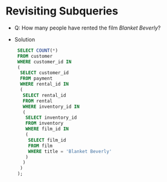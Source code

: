 # Revisiting Subqueries

* Q: How many people have rented the film _Blanket Beverly_?


* Solution

   ```sql
    SELECT COUNT(*)
    FROM customer
    WHERE customer_id IN
    (
     SELECT customer_id
     FROM payment
     WHERE rental_id IN
     (
      SELECT rental_id
      FROM rental
      WHERE inventory_id IN
      (
       SELECT inventory_id
       FROM inventory
       WHERE film_id IN
       (
        SELECT film_id
        FROM film
        WHERE title = 'Blanket Beverly'
       )
      )
     )
    );
   ```
